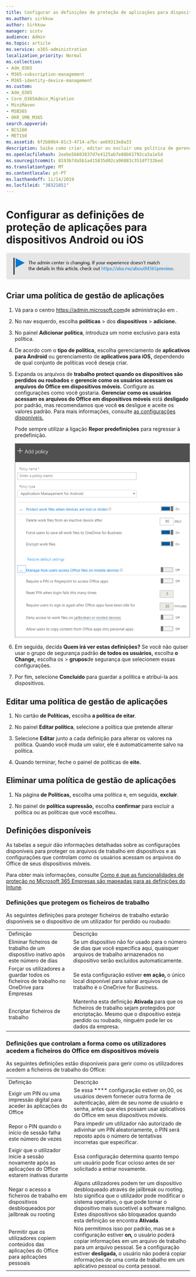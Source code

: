```yaml
---
title: Configurar as definições de proteção de aplicações para dispositivos Android ou iOS
ms.author: sirkkuw
author: Sirkkuw
manager: scotv
audience: Admin
ms.topic: article
ms.service: o365-administration
localization_priority: Normal
ms.collection:
- Adm_O365
- M365-subscription-management
- M365-identity-device-management
ms.custom:
- Adm_O365
- Core_O365Admin_Migration
- MiniMaven
- MSB365
- OKR_SMB_M365
search.appverid:
- BCS160
- MET150
ms.assetid: 6f2b80b4-81c3-4714-a7bc-ae69313e8a33
description: Saiba como criar, editar ou excluir uma política de gerenciamento de aplicativos e proteger arquivos de trabalho em dispositivos Android ou iOS.
ms.openlocfilehash: 2eebe5b603837d7e4125ab7e88b61792ca3a1e5d
ms.sourcegitcommit: 8193b7da5b1a415835d02ca96883c351df7326ed
ms.translationtype: MT
ms.contentlocale: pt-PT
ms.lasthandoff: 11/14/2019
ms.locfileid: "38321851"
---
```

# <a name="set-app-protection-settings-for-android-or-ios-devices"></a>Configurar as definições de proteção de aplicações para dispositivos Android ou iOS

![Banner que https://aka.ms/aboutM365previewapontam para .](media/m365admincenterchanging.png)

## <a name="create-an-app-management-policy"></a>Criar uma política de gestão de aplicações

1. Vá para o centro <a href="https://go.microsoft.com/fwlink/p/?linkid=837890" target="_blank">https://admin.microsoft.com</a>de administração em . 
    
2. No nav esquerdo, escolha **políticas** \> dos **dispositivos** \> **adicione.**
  
3. No painel **Adicionar política**, introduza um nome exclusivo para esta política. 
    
4. De acordo com o **tipo de política,** escolha gerenciamento de **aplicativos para Android** ou gerenciamento de **aplicativos para iOS,** dependendo de qual conjunto de políticas você deseja criar. 
    
5. Expanda os arquivos de **trabalho protect quando os dispositivos são perdidos ou roubados** e **gerencie como os usuários acessam os arquivos do Office em dispositivos móveis.** Configure as configurações como você gostaria. **Gerenciar como os usuários acessam os arquivos do Office em dispositivos móveis** está **desligado** por padrão, mas recomendamos que você **os** desligue e aceite os valores padrão. Para mais informações, consulte [as configurações disponíveis.](#available-settings) 
    
    Pode sempre utilizar a ligação **Repor predefinições** para regressar à predefinição. 
    
    ![Screenshot of Create a policy with Application management for Android selected](media/eabbe06d-ac0a-4f3a-8630-68c808b1e662.png)
  
6. Em seguida, decida **Quem irá ver estas definições?** Se você não quiser usar o grupo de segurança padrão **de todos os usuários,** escolha **o Change,** escolha os \> **grupos**de segurança que selecionem essas configurações.
    
7. Por fim, selecione **Concluído** para guardar a política e atribuí-la aos dispositivos. 
    
## <a name="edit-an-app-management-policy"></a>Editar uma política de gestão de aplicações

1. No cartão **de Políticas,** escolha **a política de eitar**.
    
2. No painel **Editar política**, selecione a política que pretende alterar 
    
3. Selecione **Editar** junto a cada definição para alterar os valores na política. Quando você muda um valor, ele é automaticamente salvo na política.
    
4. Quando terminar, feche o painel de políticas de **eite.** 
    
## <a name="delete-an-app-management-policy"></a>Eliminar uma política de gestão de aplicações

1. Na página **de Políticas,** escolha uma política e, em seguida, **excluir**.
    
2. No painel de **política supressão,** escolha **confirmar** para excluir a política ou as políticas que você escolheu. 
    
## <a name="available-settings"></a>Definições disponíveis

As tabelas a seguir dão informações detalhadas sobre as configurações disponíveis para proteger os arquivos de trabalho em dispositivos e as configurações que controlam como os usuários acessam os arquivos do Office de seus dispositivos móveis.
  
 Para obter mais informações, consulte [Como é que as funcionalidades de proteção no Microsoft 365 Empresas são mapeadas para as definições do Intune](map-protection-features-to-intune-settings.md). 
  
### <a name="settings-that-protect-work-files"></a>Definições que protegem os ficheiros de trabalho

As seguintes definições para proteger ficheiros de trabalho estarão disponíveis se o dispositivo de um utilizador for perdido ou roubado:
  
|||
|:-----|:-----|
|Definição  <br/> |Descrição  <br/> |
|Eliminar ficheiros de trabalho de um dispositivo inativo após este número de dias  <br/> |Se um dispositivo não for usado para o número de dias que você especifica aqui, quaisquer arquivos de trabalho armazenados no dispositivo serão excluídos automaticamente.  <br/> |
|Forçar os utilizadores a guardar todos os ficheiros de trabalho no OneDrive para Empresas  <br/> |Se esta configuração estiver **em ação,** o único local disponível para salvar arquivos de trabalho é o OneDrive for Business.  <br/> |
|Encriptar ficheiros de trabalho  <br/> |Mantenha esta definição **Ativada** para que os ficheiros de trabalho sejam protegidos por encriptação. Mesmo que o dispositivo esteja perdido ou roubado, ninguém pode ler os dados da empresa.  <br/> |
   
### <a name="settings-that-control-how-users-access-office-files-on-mobile-devices"></a>Definições que controlam a forma como os utilizadores acedem a ficheiros do Office em dispositivos móveis

As seguintes definições estão disponíveis para gerir como os utilizadores acedem a ficheiros de trabalho do Office:
  
|||
|:-----|:-----|
|Definição  <br/> |Descrição  <br/> |
|Exigir um PIN ou uma impressão digital para aceder às aplicações do Office  <br/> |Se essa **** configuração estiver on,00, os usuários devem fornecer outra forma de autenticação, além de seu nome de usuário e senha, antes que eles possam usar aplicativos do Office em seus dispositivos móveis.<br/> |
|Repor o PIN quando o início de sessão falha este número de vezes  <br/> |Para impedir um utilizador não autorizado de adivinhar um PIN aleatoriamente, o PIN será reposto após o número de tentativas incorretas que especificar.  <br/> |
|Exigir que o utilizador inicie a sessão novamente após as aplicações do Office estarem inativas durante  <br/> |Essa configuração determina quanto tempo um usuário pode ficar ocioso antes de ser solicitado a entrar novamente.  <br/> |
|Negar o acesso a ficheiros de trabalho em dispositivos desbloqueados por jailbreak ou rooting  <br/> |Alguns utilizadores podem ter um dispositivo desbloqueado através de jailbreak ou rooting. Isto significa que o utilizador pode modificar o sistema operativo, o que pode tornar o dispositivo mais suscetível a software maligno. Estes dispositivos são bloqueados quando esta definição se encontra **Ativada**.  <br/> |
|Permitir que os utilizadores copiem conteúdos das aplicações do Office para aplicações pessoais  <br/> |Nós permitimos isso por padrão, mas se a configuração estiver **on,** o usuário poderá copiar informações em um arquivo de trabalho para um arquivo pessoal. Se a configuração estiver **desligada,** o usuário não poderá copiar informações de uma conta de trabalho em um aplicativo pessoal ou conta pessoal.  <br/> |
